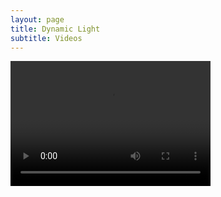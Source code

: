 ```yaml
---
layout: page
title: Dynamic Light
subtitle: Videos
---
```


<video src="/img/ICG_movie_test_faster-1.mp4" width="320" height="200" controls preload></video>
